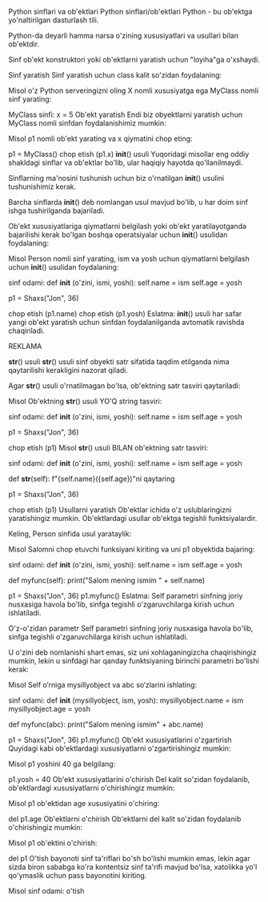 Python sinflari va ob'ektlari
Python sinflari/ob'ektlari
Python - bu ob'ektga yo'naltirilgan dasturlash tili.

Python-da deyarli hamma narsa o'zining xususiyatlari va usullari bilan ob'ektdir.

Sinf ob'ekt konstruktori yoki ob'ektlarni yaratish uchun "loyiha"ga o'xshaydi.

Sinf yaratish
Sinf yaratish uchun class kalit so'zidan foydalaning:

Misol o'z Python serveringizni oling
X nomli xususiyatga ega MyClass nomli sinf yarating:

MyClass sinfi: 
x = 5
Ob'ekt yaratish
Endi biz obyektlarni yaratish uchun MyClass nomli sinfdan foydalanishimiz mumkin:

Misol
p1 nomli ob'ekt yarating va x qiymatini chop eting:

p1 = MyClass()
chop etish (p1.x)
__init__() usuli
Yuqoridagi misollar eng oddiy shakldagi sinflar va ob'ektlar bo'lib, ular haqiqiy hayotda qo'llanilmaydi.

Sinflarning ma'nosini tushunish uchun biz o'rnatilgan __init__() usulini tushunishimiz kerak.

Barcha sinflarda __init__() deb nomlangan usul mavjud bo'lib, u har doim sinf ishga tushirilganda bajariladi.

Ob'ekt xususiyatlariga qiymatlarni belgilash yoki ob'ekt yaratilayotganda bajarilishi kerak bo'lgan boshqa operatsiyalar uchun __init__() usulidan foydalaning:

Misol
Person nomli sinf yarating, ism va yosh uchun qiymatlarni belgilash uchun __init__() usulidan foydalaning:

sinf odami: 
def __init__ (o'zini, ismi, yoshi): 
self.name = ism 
self.age = yosh

p1 = Shaxs("Jon", 36)

chop etish (p1.name)
chop etish (p1.yosh)
Eslatma: __init__() usuli har safar yangi ob'ekt yaratish uchun sinfdan foydalanilganda avtomatik ravishda chaqiriladi.

REKLAMA

__str__() usuli
__str__() usuli sinf obyekti satr sifatida taqdim etilganda nima qaytarilishi kerakligini nazorat qiladi.

Agar __str__() usuli o'rnatilmagan bo'lsa, ob'ektning satr tasviri qaytariladi:

Misol
Ob'ektning __str__() usuli YO'Q string tasviri:

sinf odami: 
def __init__ (o'zini, ismi, yoshi): 
self.name = ism 
self.age = yosh

p1 = Shaxs("Jon", 36)

chop etish (p1)
Misol
__str__() usuli BILAN ob'ektning satr tasviri:

sinf odami: 
def __init__ (o'zini, ismi, yoshi): 
self.name = ism 
self.age = yosh 

def __str__(self): 
f"{self.name}({self.age})"ni qaytaring

p1 = Shaxs("Jon", 36)

chop etish (p1)
Usullarni yaratish
Ob'ektlar ichida o'z uslublaringizni yaratishingiz mumkin. Ob'ektlardagi usullar ob'ektga tegishli funktsiyalardir.

Keling, Person sinfida usul yarataylik:

Misol
Salomni chop etuvchi funksiyani kiriting va uni p1 obyektida bajaring:

sinf odami: 
def __init__ (o'zini, ismi, yoshi): 
self.name = ism 
self.age = yosh 

def myfunc(self): 
print("Salom mening ismim " + self.name)

p1 = Shaxs("Jon", 36)
p1.myfunc()
Eslatma: Self parametri sinfning joriy nusxasiga havola bo'lib, sinfga tegishli o'zgaruvchilarga kirish uchun ishlatiladi.

O'z-o'zidan parametr
Self parametri sinfning joriy nusxasiga havola bo'lib, sinfga tegishli o'zgaruvchilarga kirish uchun ishlatiladi.

U o'zini deb nomlanishi shart emas, siz uni xohlaganingizcha chaqirishingiz mumkin, lekin u sinfdagi har qanday funktsiyaning birinchi parametri bo'lishi kerak:

Misol
Self o‘rniga mysillyobject va abc so‘zlarini ishlating:

sinf odami: 
def __init__ (mysillyobject, ism, yosh): 
mysillyobject.name = ism 
mysillyobject.age = yosh 

def myfunc(abc): 
print("Salom mening ismim" + abc.name)

p1 = Shaxs("Jon", 36)
p1.myfunc()
Ob'ekt xususiyatlarini o'zgartirish
Quyidagi kabi ob'ektlardagi xususiyatlarni o'zgartirishingiz mumkin:

Misol
p1 yoshini 40 ga belgilang:

p1.yosh = 40
Ob'ekt xususiyatlarini o'chirish
Del kalit so'zidan foydalanib, ob'ektlardagi xususiyatlarni o'chirishingiz mumkin:

Misol
p1 ob'ektidan age xususiyatini o'chiring:

del p1.age
Ob'ektlarni o'chirish
Ob'ektlarni del kalit so'zidan foydalanib o'chirishingiz mumkin:

Misol
p1 ob'ektini o'chirish:

del p1
O'tish bayonoti
sinf ta'riflari bo'sh bo'lishi mumkin emas, lekin agar sizda biron sababga ko'ra kontentsiz sinf ta'rifi mavjud bo'lsa, xatolikka yo'l qo'ymaslik uchun pass bayonotini kiriting.

Misol
sinf odami: 
o'tish